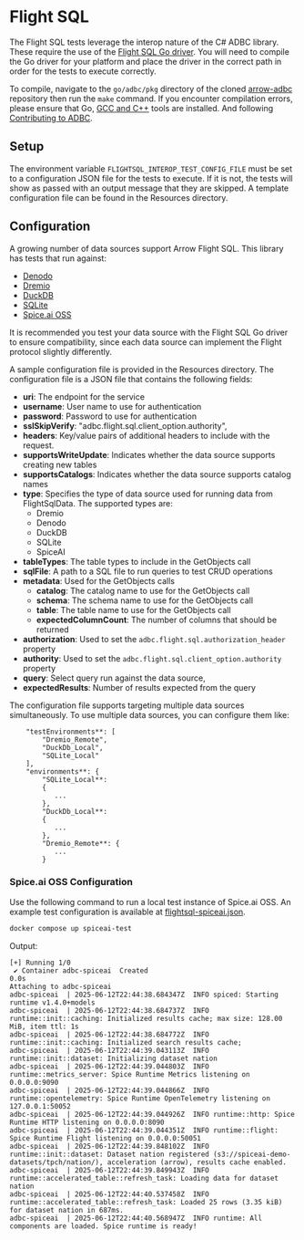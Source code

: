 <!--

 Licensed to the Apache Software Foundation (ASF) under one or more
 contributor license agreements.  See the NOTICE file distributed with
 this work for additional information regarding copyright ownership.
 The ASF licenses this file to You under the Apache License, Version 2.0
 (the "License"); you may not use this file except in compliance with
 the License.  You may obtain a copy of the License at

    http://www.apache.org/licenses/LICENSE-2.0

 Unless required by applicable law or agreed to in writing, software
 distributed under the License is distributed on an "AS IS" BASIS,
 WITHOUT WARRANTIES OR CONDITIONS OF ANY KIND, either express or implied.
 See the License for the specific language governing permissions and
 limitations under the License.

-->

# Flight SQL
The Flight SQL tests leverage the interop nature of the C# ADBC library. These require the use of the [Flight SQL Go driver](https://github.com/apache/arrow-adbc/tree/main/go/adbc/driver/flightsql). You will need to compile the Go driver for your platform and place the driver in the correct path in order for the tests to execute correctly.

To compile, navigate to the `go/adbc/pkg` directory of the cloned [arrow-adbc](https://github.com/apache/arrow-adbc) repository then run the `make` command.  If you encounter compilation errors, please ensure that Go, [GCC and C++](https://code.visualstudio.com/docs/cpp/config-mingw) tools are installed. And following [Contributing to ADBC](https://github.com/apache/arrow-adbc/blob/main/CONTRIBUTING.md#environment-setup).

## Setup
The environment variable `FLIGHTSQL_INTEROP_TEST_CONFIG_FILE` must be set to a configuration JSON file for the tests to execute. If it is not, the tests will show as passed with an output message that they are skipped. A template configuration file can be found in the Resources directory.

## Configuration
A growing number of data sources support Arrow Flight SQL. This library has tests that run against:

- [Denodo](https://community.denodo.com/docs/html/browse/9.1/en/vdp/developer/access_through_flight_sql/connection_using_flight_sql/connection_using_flight_sql)
- [Dremio](https://docs.dremio.com/current/sonar/developing-client-apps/arrow-flight-sql/)
- [DuckDB](https://github.com/voltrondata/SQLFlite)
- [SQLite](https://github.com/voltrondata/SQLFlite)
- [Spice.ai OSS](https://github.com/spiceai/spiceai)

It is recommended you test your data source with the Flight SQL Go driver to ensure compatibility, since each data source can implement the Flight protocol slightly differently.

A sample configuration file is provided in the Resources directory. The configuration file is a JSON file that contains the following fields:

- **uri**: The endpoint for the service
- **username**: User name to use for authentication
- **password**: Password to use for authentication
- **sslSkipVerify**: "adbc.flight.sql.client_option.authority",
- **headers**: Key/value pairs of additional headers to include with the request.
- **supportsWriteUpdate**: Indicates whether the data source supports creating new tables
- **supportsCatalogs**: Indicates whether the data source supports catalog names
- **type**: Specifies the type of data source used for running data from FlightSqlData. The supported types are:
    - Dremio
    - Denodo
    - DuckDB
    - SQLite
    - SpiceAI
- **tableTypes**: The table types to include in the GetObjects call
- **sqlFile**: A path to a SQL file to run queries to test CRUD operations
- **metadata**: Used for the GetObjects calls
  - **catalog**: The catalog name to use for the GetObjects call
  - **schema**: The schema name to use for the GetObjects call
  - **table**: The table name to use for the GetObjects call
  - **expectedColumnCount**: The number of columns that should be returned
- **authorization**: Used to set the `adbc.flight.sql.authorization_header` property
- **authority**: Used to set the `adbc.flight.sql.client_option.authority` property
- **query**: Select query run against the data source,
- **expectedResults**: Number of results expected from the query

The configuration file supports targeting multiple data sources
simultaneously. To use multiple data sources, you can configure them like:

```
    "testEnvironments**: [
        "Dremio_Remote",
        "DuckDb_Local",
        "SQLite_Local"
    ],
    "environments**: {
        "SQLite_Local**:
        {
           ...
        },
        "DuckDb_Local**:
        {
           ...
		},
        "Dremio_Remote**: {
           ...
        }
```

### Spice.ai OSS Configuration

Use the following command to run a local test instance of Spice.ai OSS. An example test configuration is available at [flightsql-spiceai.json](/csharp/configs/flightsql-spiceai.json).

```bash
docker compose up spiceai-test
```

Output:

```console
[+] Running 1/0
 ✔ Container adbc-spiceai  Created                                                    0.0s
Attaching to adbc-spiceai
adbc-spiceai  | 2025-06-12T22:44:38.684347Z  INFO spiced: Starting runtime v1.4.0+models
adbc-spiceai  | 2025-06-12T22:44:38.684737Z  INFO runtime::init::caching: Initialized results cache; max size: 128.00 MiB, item ttl: 1s
adbc-spiceai  | 2025-06-12T22:44:38.684772Z  INFO runtime::init::caching: Initialized search results cache;
adbc-spiceai  | 2025-06-12T22:44:39.043113Z  INFO runtime::init::dataset: Initializing dataset nation
adbc-spiceai  | 2025-06-12T22:44:39.044803Z  INFO runtime::metrics_server: Spice Runtime Metrics listening on 0.0.0.0:9090
adbc-spiceai  | 2025-06-12T22:44:39.044866Z  INFO runtime::opentelemetry: Spice Runtime OpenTelemetry listening on 127.0.0.1:50052
adbc-spiceai  | 2025-06-12T22:44:39.044926Z  INFO runtime::http: Spice Runtime HTTP listening on 0.0.0.0:8090
adbc-spiceai  | 2025-06-12T22:44:39.044351Z  INFO runtime::flight: Spice Runtime Flight listening on 0.0.0.0:50051
adbc-spiceai  | 2025-06-12T22:44:39.848102Z  INFO runtime::init::dataset: Dataset nation registered (s3://spiceai-demo-datasets/tpch/nation/), acceleration (arrow), results cache enabled.
adbc-spiceai  | 2025-06-12T22:44:39.849943Z  INFO runtime::accelerated_table::refresh_task: Loading data for dataset nation
adbc-spiceai  | 2025-06-12T22:44:40.537458Z  INFO runtime::accelerated_table::refresh_task: Loaded 25 rows (3.35 kiB) for dataset nation in 687ms.
adbc-spiceai  | 2025-06-12T22:44:40.568947Z  INFO runtime: All components are loaded. Spice runtime is ready!
```
